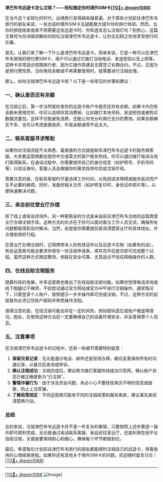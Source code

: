 **津巴布韦远遊卡怎么注销？——轻松搞定你的境外SIM卡[[TG💪+ @esim1088](https://t.me/s/esim1088)]**

在当今这个全球化的时代，出境旅行变得越来越普遍。对于那些计划前往津巴布韦旅行的朋友来说，一张合适的境外SIM卡无疑能极大提升你的旅行体验。然而，当你的旅程结束或者不再需要这张远遊卡时，你知道该怎么注销它吗？别担心，这篇文章将为你详细讲解如何轻松注销津巴布韦远遊卡，让你无后顾之忧地享受旅行的乐趣。

首先，让我们来了解一下什么是津巴布韦远遊卡。简单来说，它是一种可以在津巴布韦使用的预付费SIM卡，用户可以通过它拨打当地电话、发送短信以及上网等。这种卡非常适合短期旅行者，因为它操作简便且无需签订长期合约。不过，正因为是预付费性质，当你用完余额或不再需要使用时，就需要进行注销处理。

那么，如何注销津巴布韦远遊卡呢？以下是一些常见的步骤和建议：

### **一、确认是否还有余额**
在注销之前，第一步当然是检查你的远遊卡账户中是否还存有余额。如果卡内仍有余额未使用完毕，你可以选择将其消费掉，比如拨打本地号码、发送短信或者购买数据流量包。这样不仅能避免浪费，还能让你充分利用已支付的费用。如果余额确实不多，也可以考虑直接放弃，毕竟金额通常不会太大。

### **二、联系客服寻求帮助**
如果你对注销流程不太熟悉，最直接的方式就是联系津巴布韦远遊卡的服务商客服。大多数运营商都会提供中文或英文的客户服务热线，你可以通过拨打电话与他们取得联系。在通话过程中，你需要提供自己的身份信息（如护照号、手机号码等）以验证身份。客服人员会根据你的需求指导你完成注销手续。

需要注意的是，在联系客服时尽量选择工作时间，以免因语言障碍或服务延迟而产生不必要的麻烦。同时，准备好相关文件（如护照复印件、身份证件照片等），以便快速解决问题。

### **三、亲自前往营业厅办理**
除了线上或电话咨询外，另一种更稳妥的方式是亲自前往津巴布韦当地的运营商营业厅办理注销手续。这种方式的优点在于你可以面对面与工作人员交流，确保所有问题都能得到及时解决。当然，前提是你需要提前查询清楚营业厅的具体地址，并合理安排好行程。

在营业厅办理注销时，记得携带本人的有效证件以及远遊卡实物（如果有的话）。有些运营商可能会要求你填写一份注销申请表，填写完毕后提交即可完成整个过程。虽然这种方式稍显繁琐，但胜在安全可靠，尤其适合不信任网络操作的人群。

### **四、在线自助注销服务**
随着科技的发展，许多运营商也推出了在线自助注销功能。如果你觉得电话咨询或线下跑腿过于麻烦，不妨尝试通过官方网站或官方APP进行注销操作。通常情况下，只需登录个人账户，按照提示一步步操作即可完成注销。不过，这种方式的前提是你必须记住账户密码并熟悉操作流程。

值得注意的是，在线注销可能会存在一定的风险，例如密码遗忘或账户被盗等情况。因此，在使用这种方法前一定要确保自己的设备环境安全，并妥善保管个人信息。

### **五、注意事项**
在注销津巴布韦远遊卡的过程中，还有一些细节需要特别留意：
1. **保留交易记录**：无论是通过电话、邮件还是现场办理，都应妥善保存所有的沟通记录，以备日后查询或申诉。
2. **确认注销成功**：注销完成后，建议再次拨打客服热线或访问官网，确认账户状态已被正确更新为“已注销”。
3. **警惕诈骗行为**：由于涉及资金问题，务必小心不要轻信来历不明的信息或链接，防止上当受骗。
4. **了解政策规定**：不同运营商可能有不同的注销政策和服务条款，建议事先查阅清楚再行动。

### **总结**
总的来说，注销津巴布韦远遊卡并不是一件复杂的事情，只要按照上述步骤逐一操作即可顺利完成。无论是通过电话联系客服、亲自前往营业厅，还是利用在线平台自助注销，关键是要保持耐心和细心，确保每个环节都做到位。

最后，希望每位计划前往津巴布韦旅行的朋友都能顺利注销自己的远遊卡，带着愉快的心情结束旅程。如果你还有其他关于境外SIM卡的问题，欢迎随时留言讨论！[[TG💪+ @esim1088](https://t.me/s/esim1088)]

---

[[TG💪+ @esim1088](https://t.me/s/esim1088) ![Image](https://i.postimg.cc/4NQfJmqS/Snipaste-2025-05-13-00-14-12.png)]